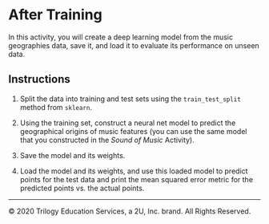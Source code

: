 # After Training

In this activity, you will create a deep learning model from the music geographies data, save it, and load it to evaluate its performance on unseen data.

## Instructions

1. Split the data into training and test sets using the `train_test_split` method from `sklearn`.

2. Using the training set, construct a neural net model to predict the geographical origins of music features (you can use the same model that you constructed in the _Sound of Music_ Activity).

3. Save the model and its weights.

4. Load the model and its weights, and use this loaded model to predict points for the test data and print the mean squared error metric for the predicted points vs. the actual points.

---

© 2020 Trilogy Education Services, a 2U, Inc. brand. All Rights Reserved.
